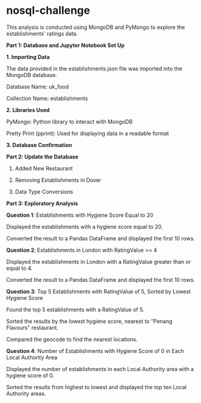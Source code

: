 # nosql-challenge

This analysis is conducted using MongoDB and PyMongo to explore the establishments' ratings data.

**Part 1: Database and Jupyter Notebook Set Up**

**1. Importing Data**

  The data provided in the establishments.json file was imported into the MongoDB      database.
 
  Database Name: uk_food
  
  Collection Name: establishments

**2. Libraries Used**

  PyMongo: Python library to interact with MongoDB

  Pretty Print (pprint): Used for displaying data in a readable format

**3. Database Confirmation**

**Part 2: Update the Database**

1. Added New Restaurant

2. Removing Establishments in Dover

3. Data Type Conversions

**Part 3: Exploratory Analysis**

**Question 1**: Establishments with Hygiene Score Equal to 20

Displayed the establishments with a hygiene score equal to 20.

Converted the result to a Pandas DataFrame and displayed the first 10 rows.

**Question 2**: Establishments in London with RatingValue >= 4

Displayed the establishments in London with a RatingValue greater than or equal to 4.

Converted the result to a Pandas DataFrame and displayed the first 10 rows.

**Question 3**: Top 5 Establishments with RatingValue of 5, Sorted by Lowest Hygiene Score

Found the top 5 establishments with a RatingValue of 5.

Sorted the results by the lowest hygiene score, nearest to "Penang Flavours" restaurant.

Compared the geocode to find the nearest locations.

**Question 4**: Number of Establishments with Hygiene Score of 0 in Each Local Authority Area

Displayed the number of establishments in each Local Authority area with a hygiene score of 0.

Sorted the results from highest to lowest and displayed the top ten Local Authority areas.
